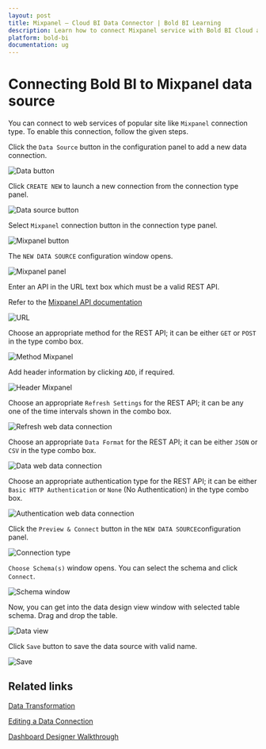 ```yaml
---
layout: post
title: Mixpanel – Cloud BI Data Connector | Bold BI Learning
description: Learn how to connect Mixpanel service with Bold BI Cloud and create data source for widget configuration.
platform: bold-bi
documentation: ug
---
```


# Connecting Bold BI to Mixpanel data source

  You can connect to web services of popular site like `Mixpanel` connection type. To enable this connection, follow the given steps.
  
  Click the `Data Source` button in the configuration panel to add a new data connection.
   
   ![Data button](/static/assets/working-with-datasource/data-connectors/images/common/databutton.png)
   
   Click `CREATE NEW` to launch a new connection from the connection type panel. 
   
   ![Data source button](/static/assets/working-with-datasource/data-connectors/images/common/datasourcebutton.png)
  
  Select `Mixpanel` connection button in the connection type panel.

  ![Mixpanel button](/static/assets/working-with-datasource/data-connectors/images/mixpanel/mixpanel_button.png)

  The `NEW DATA SOURCE` configuration window opens.

  ![Mixpanel panel](/static/assets/working-with-datasource/data-connectors/images/mixpanel/mixpanel_panel.png)

  Enter an API in the URL text box which must be a valid REST API.

  Refer to the [Mixpanel API documentation](https://mixpanel.com/help/reference/data-export-api)

  ![URL](/static/assets/working-with-datasource/data-connectors/images/mixpanel/URL_mixpanel.png)

  Choose an appropriate method for the REST API; it can be either `GET` or `POST` in the type combo box.

  ![Method Mixpanel](/static/assets/working-with-datasource/data-connectors/images/mixpanel/Method_mixpanel.png)

  Add header information by clicking `ADD`, if required.

  ![Header Mixpanel](/static/assets/working-with-datasource/data-connectors/images/mixpanel/Header_mixpanel.png)
  
  Choose an appropriate `Refresh Settings` for the REST API; it can be any one of the time intervals shown in the combo box.

  ![Refresh web data connection](/static/assets/working-with-datasource/data-connectors/images/mixpanel/Refresh_webdataconnection.png)

  Choose an appropriate `Data Format` for the REST API; it can be either `JSON` or `CSV` in the type combo box.

  ![Data web data connection](/static/assets/working-with-datasource/data-connectors/images/mixpanel/Data_webdataconnection.png)

  Choose an appropriate authentication type for the REST API; it can be either `Basic HTTP Authentication` or `None` (No Authentication) in the type combo box.

  ![Authentication web data connection](/static/assets/working-with-datasource/data-connectors/images/mixpanel/Authentication_webdataconnection.png)
  
  Click the `Preview & Connect` button in the `NEW DATA SOURCE`configuration panel. 
  
  ![Connection type](/static/assets/working-with-datasource/data-connectors/images/mixpanel/mixpanel_connectiontype.png)

  `Choose Schema(s)` window opens. You can select the schema and click `Connect`.
  
  ![Schema window](/static/assets/working-with-datasource/data-connectors/images/mixpanel/schemawindow.png)
  
  Now, you can get into the data design view window with selected table schema. Drag and drop the table.
  
  ![Data view](/static/assets/working-with-datasource/data-connectors/images/mixpanel/dataview.png)

  Click `Save` button to save the data source with valid name.

   ![Save](/static/assets/working-with-datasource/data-connectors/images/mixpanel/save.png)

## Related links
[Data Transformation](/working-with-data-source/transforming-data/joining-table/)

[Editing a Data Connection](/working-with-data-source/editing-a-data-connection/)   

[Dashboard Designer Walkthrough](/getting-started/creating-dashboard/)

  







  
































